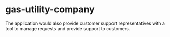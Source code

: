 # gas-utility-company
The application would also provide customer support representatives with a tool to manage requests and provide support to customers.
